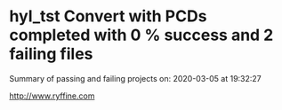 # hyl_tst Convert with PCDs completed with 0 % success and 2 failing files

Summary of passing and failing projects on: 2020-03-05 at 19:32:27

http://www.ryffine.com
